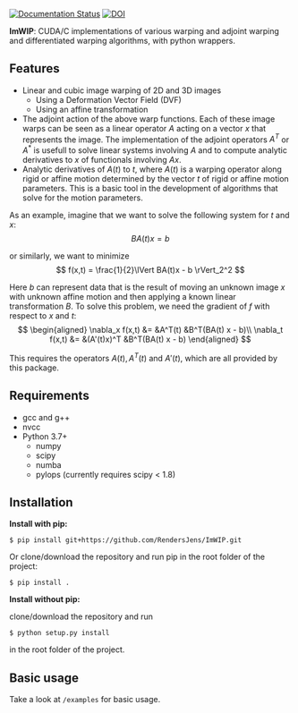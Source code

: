 [![Documentation Status](https://readthedocs.org/projects/imwip/badge/?version=latest)](https://imwip.readthedocs.io/en/latest/?badge=latest)
[![DOI](https://zenodo.org/badge/452688446.svg)](https://zenodo.org/badge/latestdoi/452688446)


**ImWIP**: CUDA/C implementations of various warping and adjoint warping and differentiated warping algorithms, with python wrappers.

Features
------------

* Linear and cubic image warping of 2D and 3D images
  * Using a Deformation Vector Field (DVF)
  * Using an affine transformation
* The adjoint action of the above warp functions. Each of these image warps can be seen as a linear operator $A$ acting on a vector $x$ that represents the image. The implementation of the adjoint operators $A^T$ or $A^*$ is usefull to solve linear systems involving $A$ and to compute analytic derivatives to $x$ of functionals involving $Ax$.
* Analytic derivatives of $A(t)$ to $t$, where $A(t)$ is a warping operator along rigid or affine motion determined by the vector $t$ of rigid or affine motion parameters. This is a basic tool in the development of algorithms that solve for the motion parameters.

As an example, imagine that we want to solve the following system for $t$ and $x$:
$$
BA(t)x = b
$$

or similarly, we want to minimize
$$
f(x,t) = \frac{1}{2}\lVert BA(t)x - b \rVert_2^2
$$

Here $b$ can represent data that is the result of moving an unknown image $x$ with unknown affine motion and then applying a known linear transformation $B$. To solve this problem, we need the gradient of $f$ with respect to $x$ and $t$:
$$
\begin{aligned}
\nabla_x f(x,t) &= &A^T(t) &B^T(BA(t) x - b)\\
\nabla_t f(x,t) &= &(A'(t)x)^T &B^T(BA(t) x - b)
\end{aligned}
$$

This requires the operators $A(t), A^T(t)$ and $A'(t)$, which are all provided by this package.

Requirements
------------
* gcc and g++
* nvcc
* Python 3.7+
    * numpy
    * scipy
    * numba
    * pylops (currently requires scipy < 1.8)

Installation
------------
**Install with pip:**

`$ pip install git+https://github.com/RendersJens/ImWIP.git`


Or clone/download the repository and run pip in the root folder of the project:

`$ pip install .`

**Install without pip:**

clone/download the repository and run

`$ python setup.py install`

in the root folder of the project.

Basic usage
-----------
Take a look at `/examples` for basic usage.
